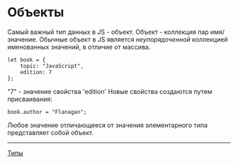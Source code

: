# Объекты
Самый важный тип данных в JS - объект.
Объект - коллекция пар имя/значение.
Обычные объект в JS является *неупорядоченной* коллекцией именованных значений, в отличие от массива.

```
let book = {
	topic: "JavaScript",
	edition: 7
};
```

"7" - значение свойства 'edition'
Новые свойства создаются путем присваивания:
```
book.author = "Flanagan";
```

Любое значение отличающееся от значения элементарного типа представляет собой объект.

---
[Типы](Типы)